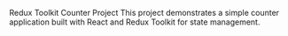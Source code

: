 Redux Toolkit Counter Project
This project demonstrates a simple counter application built with React and Redux Toolkit for state management.


